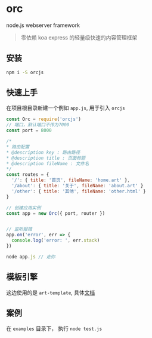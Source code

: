 # orc
node.js  webserver framework

> 零依赖 koa express 的轻量级快速的内容管理框架


## 安装

```bash
npm i -S orcjs
```



## 快速上手

在项目根目录新建一个例如 `app.js`, 用于引入 `orcjs`


```js
const Orc = require('orcjs')
// 端口，默认端口不传为7000
const port = 8000

/*
* 路由配置
* @description key : 路由路径
* @description title : 页面标题
* @description fileName : 文件名
*/
const routes = {
  '/': { title: '首页', fileName: 'home.art' },
  '/about': { title: '关于', fileName: 'about.art' }
  '/other': { title: '其他', fileName: 'other.html' }
}

// 创建应用实例
const app = new Orc({ port, router })


// 监听报错
app.on('error', err => {
  console.log('error: ', err.stack)
})

```


```js
node app.js // 走你
```

## 模板引擎
这边使用的是 `art-template`, 具体[文档](https://aui.github.io/art-template/)


## 案例

在 `examples` 目录下， 执行 `node test.js`

